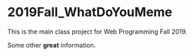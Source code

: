 # 2019Fall_WhatDoYouMeme
This is the main class project for Web Programming Fall 2019.

Some other **great** information.
